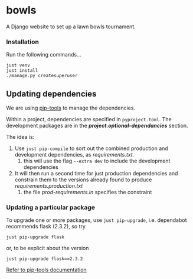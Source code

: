 # bowls

A Django website to set up a lawn bowls tournament.

### Installation

Run the following commands...
   ```
   just venv
   just install
   ./manage.py createsuperuser
   ```

## Updating dependencies

We are using [pip-tools](https://pip-tools.readthedocs.io/en/latest/) to manage the dependencies.

Within a project, dependencies are specified in ``pyproject.toml``. The development packages are in the ***project.optional-dependancies*** section.

The idea is:
1. Use ``just pip-compile`` to sort out the combined production and development dependencies, as *requirements.txt*.
   1. this will use the flag ``--extra dev`` to include the development dependencies
2. It will then run a second time for just production dependencies and constrain them to the versions already found to produce *requirements.production.txt*
   1. the file *prod-requirements.in* specifies the constraint

### Updating a particular package

To upgrade one or more packages, use ``just pip-upgrade``,
i.e. dependabot recommends flask (2.3.2), so try
```
just pip-upgrade flask
```
or, to be explicit about the version
```
just pip-upgrade flask==2.3.2
```


[Refer to pip-tools documentation](https://github.com/jazzband/pip-tools#updating-requirements)
